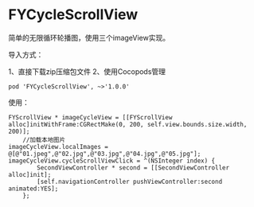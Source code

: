 # FYCycleScrollView

简单的无限循环轮播图，使用三个imageView实现。

导入方式：

1、直接下载zip压缩包文件
2、使用Cocopods管理
   ```
   pod 'FYCycleScrollView', ~>'1.0.0'
   ```

使用：
```
FYScrollView * imageCycleView = [[FYScrollView alloc]initWithFrame:CGRectMake(0, 200, self.view.bounds.size.width, 200)];
    //加载本地图片
imageCycleView.localImages = @[@"01.jpeg",@"02.jpg",@"03.jpg",@"04.jpg",@"05.jpg"];
imageCycleView.cycleScrollViewClick = ^(NSInteger index) {
        SecondViewController * second = [[SecondViewController alloc]init];
        [self.navigationController pushViewController:second animated:YES];
    };
```
